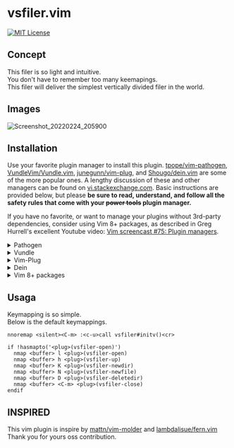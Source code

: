 # vsfiler.vim

[![MIT License](https://img.shields.io/badge/license-MIT-blue.svg)](LICENSE)

## Concept

This filer is so light and intuitive.  
You don't have to remember too many keemapings.  
This filer will deliver the simplest vertically divided filer in the world.  

## Images

![Screenshot_20220224_205900](https://user-images.githubusercontent.com/54967427/155520021-cd4b5c52-3f3a-4055-be1d-ae3b8ebc7efb.png)

## Installation

Use your favorite plugin manager to install this plugin. [tpope/vim-pathogen](https://github.com/tpope/vim-pathogen), [VundleVim/Vundle.vim](https://github.com/VundleVim/Vundle.vim), [junegunn/vim-plug](https://github.com/junegunn/vim-plug), and [Shougo/dein.vim](https://github.com/Shougo/dein.vim) are some of the more popular ones. A lengthy discussion of these and other managers can be found on [vi.stackexchange.com](https://vi.stackexchange.com/questions/388/what-is-the-difference-between-the-vim-plugin-managers). Basic instructions are provided below, but please **be sure to read, understand, and follow all the safety rules that come with your ~~power tools~~ plugin manager.**

If you have no favorite, or want to manage your plugins without 3rd-party dependencies, consider using Vim 8+ packages, as described in Greg Hurrell's excellent Youtube video: [Vim screencast #75: Plugin managers](https://www.youtube.com/watch?v=X2_R3uxDN6g).

<details>
<summary>Pathogen</summary>
Pathogen is more of a runtime path manager than a plugin manager. You must clone the plugins' repositories yourself to a specific location, and Pathogen makes sure they are available in Vim.


1. In the terminal,
    ```bash
    git clone https://github.com/Mr-peipei/vsfiler.vim.git ~/.vim/bundle/vsfiler.vim
    ```
1. In your `vimrc`,
    ```vim
    call pathogen#infect()
    syntax on
    filetype plugin indent on
    ```
1. Restart Vim, and run `:helptags ~/.vim/bundle/vsfiler.vim/doc/` or `:Helptags`.
</details>

<details>
  <summary>Vundle</summary>

1. Install Vundle, according to its instructions.
1. Add the following text to your `vimrc`.
    ```vim
    call vundle#begin()
      Plugin 'Mr-peipei/vsfiler.vim'
    call vundle#end()
    ```
1. Restart Vim, and run the `:PluginInstall` statement to install your plugins.
</details>

<details>
  <summary>Vim-Plug</summary>

1. Install Vim-Plug, according to its instructions.
1. Add the following text to your `vimrc`.
```vim
call plug#begin()
  Plug 'Mr-peipei/vsfiler.vim'
call plug#end()
```
1. Restart Vim, and run the `:PlugInstall` statement to install your plugins.
</details>

<details>
  <summary>Dein</summary>

1. Install Dein, according to its instructions.
1. Add the following text to your `vimrc`.
    ```vim
    call dein#begin()
      call dein#add('Mr-peipei/vsfiler.vim')
    call dein#end()
    ```
1. Restart Vim, and run the `:call dein#install()` statement to install your plugins.
</details>

<details>
<summary>Vim 8+ packages</summary>

If you are using Vim version 8 or higher you can use its built-in package management; see `:help packages` for more information. Just run these commands in your terminal:

```bash
git clone https://github.com/Mr-peipei/vsfiler.vim.git ~/.vim/pack/vendor/start/vsfiler.vim
vim -u NONE -c "helptags ~/.vim/pack/vendor/start/vsfiler.vim/doc" -c q
```
</details>

## Usaga

Keymapping is so simple.  
Below is the default keymappings.

```
nnoremap <silent><C-m> :<c-u>call vsfiler#initv()<cr>

if !hasmapto('<plug>(vsfiler-open)')
  nmap <buffer> l <plug>(vsfiler-open)
  nmap <buffer> h <plug>(vsfiler-up)
  nmap <buffer> K <plug>(vsfiler-newdir)
  nmap <buffer> N <plug>(vsfiler-newfile)
  nmap <buffer> D <plug>(vsfiler-deletedir)
  nmap <buffer> <C-m> <plug>(vsfiler-close)
endif

```

## INSPIRED

This vim plugin is inspire by [mattn/vim-molder](https://github.com/mattn/vim-molder) and [lambdalisue/fern.vim](https://github.com/lambdalisue/fern.vim)  
Thank you for yours oss contribution.
